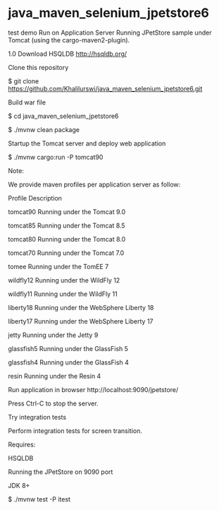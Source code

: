 # java_maven_selenium_jpetstore6
test demo
Run on Application Server
Running JPetStore sample under Tomcat (using the cargo-maven2-plugin).

1.0 Download HSQLDB http://hsqldb.org/ 

Clone this repository

$ git clone https://github.com/Khalilurswi/java_maven_selenium_jpetstore6.git

Build war file

$ cd java_maven_selenium_jpetstore6

$ ./mvnw clean package

Startup the Tomcat server and deploy web application

$ ./mvnw cargo:run -P tomcat90

Note:

We provide maven profiles per application server as follow:

Profile	Description


tomcat90	Running under the Tomcat 9.0

tomcat85	Running under the Tomcat 8.5

tomcat80	Running under the Tomcat 8.0

tomcat70	Running under the Tomcat 7.0

tomee	Running under the TomEE 7

wildfly12	Running under the WildFly 12

wildfly11	Running under the WildFly 11

liberty18	Running under the WebSphere Liberty 18

liberty17	Running under the WebSphere Liberty 17

jetty	Running under the Jetty 9

glassfish5	Running under the GlassFish 5

glassfish4	Running under the GlassFish 4

resin	Running under the Resin 4

Run application in browser http://localhost:9090/jpetstore/

Press Ctrl-C to stop the server.

Try integration tests

Perform integration tests for screen transition.

Requires:

HSQLDB

Running the JPetStore on 9090 port

JDK 8+

$ ./mvnw test -P itest

